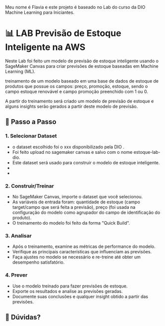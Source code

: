 Meu nome é Flavia e este projeto é baseado no Lab do curso da DIO Machine Learning para Iniciantes.


# 📊 LAB Previsão de Estoque Inteligente na AWS 

Neste Lab foi feito um modelo de previsão de estoque inteligente usando o SageMaker Canvas para criar previsões de estoque baseadas em Machine Learning (ML). 

treinamento de um modelo baseado em uma base de dados de estoque de produtos que possue os campos: preço, promoção, estoque, sendo o campo estoque renovável e campo promoção preenchido com 1 ou 0. 

A partir do treinamento será criado um modelo de previsão de estoque e alguns insights serão gerados a partir  deste modelo de previsão.



## 🚀 Passo a Passo

### 1. Selecionar Dataset

-   o dataset escolhido foi o xxx disponibilizado pela DIO .
-   Foi feito upload no sagemaker canvas  e salvo com o nome estoque-lab-dio.
-   Este dataset será usado para construir o modelo de estoque inteligente.
-  
-   
### 2. Construir/Treinar

-   No SageMaker Canvas, importe o dataset que você selecionou.
-   As variáveis de entrada foram: quantidade de estoque (campo target/campo que será feita a previsão), preço (foi usada na configuração do modelo como agrupador do campo de identificação do produto).
-   O treinamento do modelo foi feito da forma "Quick Build".

### 3. Analisar

-   Após o treinamento, examine as métricas de performance do modelo.
-   Verifique as principais características que influenciam as previsões.
-   Faça ajustes no modelo se necessário e re-treine até obter um desempenho satisfatório.

### 4. Prever

-   Use o modelo treinado para fazer previsões de estoque.
-   Exporte os resultados e analise as previsões geradas.
-   Documente suas conclusões e qualquer insight obtido a partir das previsões.

## 🤔 Dúvidas?

